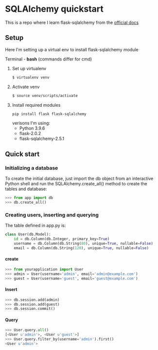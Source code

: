# SQLAlchemy quickstart

This is a repo where I learn flask-sqlalchemy from the [official docs](https://flask-sqlalchemy.palletsprojects.com/en/2.x/)

## Setup

Here I'm setting up a virtual env to install flask-sqlalchemy module

Terminal - **bash** (commands differ for cmd)

1. Set up virtualenv
    ```bash
    $ virtualenv venv
    ```
2. Activate venv
    ```bash
    $ source venv/scripts/activate
    ```
3. Install required modules
    ```bash
    pip install flask flask-sqlalchemy
    ```
    verisons I'm using:
    - Python 3.9.6
    - flask-2.0.2
    - flask-sqlalchemy-2.5.1

## Quick start

### Initializing a database

To create the initial database, just import the db object from an interactive Python shell and run the SQLAlchemy.create_all() method to create the tables and database:

```py
>>> from app import db
>>> db.create_all()
```

### Creating users, inserting and querying

The table defined in app.py is:

```py
class User(db.Model):
    id = db.Column(db.Integer, primary_key=True)
    username = db.Column(db.String(80), unique=True, nullable=False)
    email = db.Column(db.String(120), unique=True, nullable=False)
```

#### create

```py
>>> from yourapplication import User
>>> admin = User(username='admin', email='admin@example.com')
>>> guest = User(username='guest', email='guest@example.com')
```

#### Insert

```py
>>> db.session.add(admin)
>>> db.session.add(guest)
>>> db.session.commit()
```

#### Query

```py
>>> User.query.all()
[<User u'admin'>, <User u'guest'>]
>>> User.query.filter_by(username='admin').first()
<User u'admin'>
```